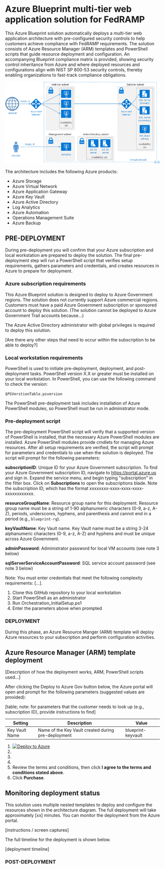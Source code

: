 # Azure Blueprint multi-tier web application solution for FedRAMP

This Azure Blueprint solution automatically deploys a multi-tier web application architecture with pre-configured security controls to help customers achieve compliance with FedRAMP requirements. The solution consists of Azure Resource Manager (ARM) templates and PowerShell scripts that guide resource deployment and configuration. An accompanying Blueprint compliance matrix is provided, showing security control inheritance from Azure and where deployed resources and configurations align with NIST SP 800-53 security controls, thereby enabling organizations to fast-track compliance obligations. 


![alt text](docs/n-tier-diagram.png?raw=true "Azure Blueprint FedRAMP three-tier web-based application compliance architecture")

The architecture includes the following Azure products:
* Azure Storage
* Azure Virtual Network
* Azure Application Gateway
* Azure Key Vault
* Azure Active Directory
* Log Analytics
* Azure Automation
* Operations Management Suite
* Azure Backup

## PRE-DEPLOYMENT

During pre-deployment you will confirm that your Azure subscription and local workstation are prepared to deploy the solution. The final pre-deployment step will run a PowerShell script that verifies setup requirements, gathers parameters and credentials, and creates resources in Azure to prepare for deployment.

### Azure subscription requirements

This Azure Blueprint solution is designed to deploy to Azure Government regions. The solution does not currently support Azure commercial regions. Customers must have a paid Azure Government subscription or sponsored account to deploy this solution. (The solution cannot be deployed to Azure Government Trail accounts because…)

The Azure Active Directory administrator with global privileges is required to deploy this solution.

[Are there any other steps that need to occur within the subscription to be able to deploy?]

### Local workstation requirements

PowerShell is used to initiate pre-deployment, deployment, and post-deployment tasks. PowerShell version X.X or greater must be installed on your local workstation. In PowerShell, you can use the following command to check the version:

`$PSVerstionTable.psversion`

The PowerShell pre-deployment task includes installation of Azure PowerShell modules, so PowerShell must be run in administrator mode.

### Pre-deployment script

The pre-deployment PowerShell script will verify that a supported version of PowerShell is installed, that the necessary Azure PowerShell modules are installed. Azure PowerShell modules provide cmdlets for managing Azure resources. After all setup requirements are verified, the script will prompt for parameters and credentials to use when the solution is deployed. The script will prompt for the following parameters:

**subscriptionID**: Unique ID for your Azure Government subscription. To find your Azure Government subscription ID, navigate to https://portal.azure.us and sign in. Expand the service menu, and begin typing "subscription" in the filter box. Click on **Subscriptions** to open the subscriptions blade. Note the subscription ID, which has the format xxxxxxxx-xxxx-xxxx-xxxx-xxxxxxxxxxxx.

**resourceGroupName**: Resource group name for this deployment. Resource group name must be a string of 1-90 alphanumeric characters (0-9, a-z, A-Z), periods, underscores, hyphens, and parenthesis and cannot end in a period (e.g., `blueprint-rg`).

**keyVaultName**: Key Vault name. Key Vault name must be a string 3-24 alphanumeric characters (0-9, a-z, A-Z) and hyphens and must be unique across Azure Government. 

**adminPassword**: Administrator password for local VM accounts (see note 3 below)

**sqlServerServiceAccountPassword**: SQL service account password (see note 3 below)

Note: You must enter credentials that meet the following complexity requirements: [...].

1. Clone this GitHub repository to your local workstation
2. Start PowerShell as an administrator
3. Run Orchestration_InitialSetup.ps1
4. Enter the parameters above when prompted

### DEPLOYMENT

During this phase, an Azure Resource Manger (ARM) template will deploy Azure resources to your subscription and perform configuration activities. 

## Azure Resource Manager (ARM) template deployment

[Description of how the deployment works, ARM, PowerShell scripts used...]

After clicking the Deploy to Azure Gov button below, the Azure portal will open and prompt for the following parameters (suggested values are provided):

[table; note: for parameters that the customer needs to look up (e.g., subscription ID), provide instructions to find]

Setting | Description | Value
--- | --- | ---
Key Vault Name | Name of the Key Vault created during pre-deployment | blueprint-keyvault

1. [![Deploy to Azure](http://azuredeploy.net/deploybutton.svg)](https://portal.azure.us/#create/Microsoft.Template/uri/https%3A%2F%2Fraw.githubusercontent.com%2FAppliedIS%2Fazure-blueprint%2Fmaster%2Fazuredeploy.json)
2. 
3. 
4. 
5. Review the terms and conditions, then click **I agree to the terms and conditions stated above**.
6. Click **Purchase**.

## Monitoring deployment status

This solution uses multiple nested templates to deploy and configure the resources shown in the architecture diagram. The full deployment will take approximately [xx] minutes. You can monitor the deployment from the Azure portal. 

[instructions / screen captures]

The full timeline for the deployment is shown below.

[deployment timeline]




### POST-DEPLOYMENT
